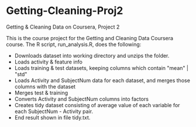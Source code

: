# Getting-Cleaning-Proj2
Getting &amp; Cleaning Data on Coursera, Project 2

This is the course project for the Getting and Cleaning Data Coursera course. The R script, run_analysis.R, does the following:

- Downloads dataset into working directory and unzips the folder.
- Loads activity & feature info
- Loads training & test datasets, keeping columns which contain "mean" | "std"
- Loads Activity and SubjectNum data for each dataset, and merges those columns with the dataset
- Merges test & training
- Converts Activity and SubjectNum columns into factors
- Creates tidy dataset consisting of average value of each variable for each SubjectNum - Activity pair.
- End result shown in file tidy.txt.